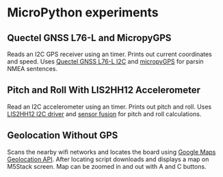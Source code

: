 # MicroPython experiments

## Quectel GNSS L76-L and MicropyGPS

Reads an I2C GPS receiver using an timer. Prints out current coordinates and speed. Uses [Quectel GNSS L76-L I2C](https://github.com/tuupola/micropython-gnssl76l) and [micropyGPS](https://github.com/inmcm/micropyGPS) for parsin NMEA sentences.

## Pitch and Roll With LIS2HH12 Accelerometer

Read an I2C accelerometer using an timer. Prints out pitch and roll. Uses [LIS2HH12 I2C driver](https://github.com/tuupola/micropython-lis2hh12) and [sensor fusion](https://github.com/micropython-IMU/micropython-fusion) for pitch and roll calculations.

## Geolocation Without GPS

Scans the nearby wifi networks and locates the board using [Google Maps Geolocation API](https://developers.google.com/maps/documentation/geolocation/intro). After locating script downloads and displays a map on M5Stack screen. Map can be zoomed in and out with A and C buttons.

